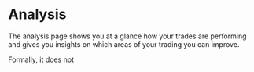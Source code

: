 # Analysis

The analysis page shows you at a glance how your trades are performing and gives you insights on which areas of your trading you can improve.

Formally, it does not 
